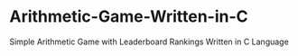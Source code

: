 # Arithmetic-Game-Written-in-C
Simple Arithmetic Game with Leaderboard Rankings Written in C Language

